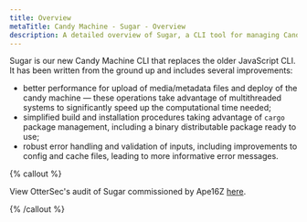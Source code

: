 ```yaml
---
title: Overview
metaTitle: Candy Machine - Sugar - Overview
description: A detailed overview of Sugar, a CLI tool for managing Candy Machines.
---
```


Sugar is our new Candy Machine CLI that replaces the older JavaScript CLI. It has been written from the ground up and includes several improvements:

- better performance for upload of media/metadata files and deploy of the candy machine &mdash; these operations take advantage of multithreaded systems to significantly speed up the computational time needed;
- simplified build and installation procedures taking advantage of `cargo` package management, including a binary distributable package ready to use;
- robust error handling and validation of inputs, including improvements to config and cache files, leading to more informative error messages.

{% callout %}

View OtterSec's audit of Sugar commissioned by Ape16Z [here](https://docsend.com/view/is7963h8tbbvp2g9).

{% /callout %}